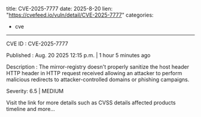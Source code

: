  
title: CVE-2025-7777
date: 2025-8-20
lien: "https://cvefeed.io/vuln/detail/CVE-2025-7777"
categories:
  - cve
---

CVE ID : CVE-2025-7777

Published :  Aug. 20
2025
12:15 p.m. | 1 hour
5 minutes ago

Description : The mirror-registry doesn't properly sanitize the host header HTTP header in HTTP request received
allowing an attacker to perform malicious redirects to attacker-controlled domains or phishing campaigns.

Severity: 6.5 | MEDIUM

Visit the link for more details
such as CVSS details
affected products
timeline
and more...

